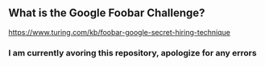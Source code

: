 ## What is the Google Foobar Challenge?
https://www.turing.com/kb/foobar-google-secret-hiring-technique

### I am currently avoring this repository, apologize for any errors